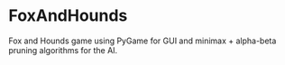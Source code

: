 # FoxAndHounds
Fox and Hounds game using PyGame for GUI and minimax + alpha-beta pruning algorithms for the AI. 

